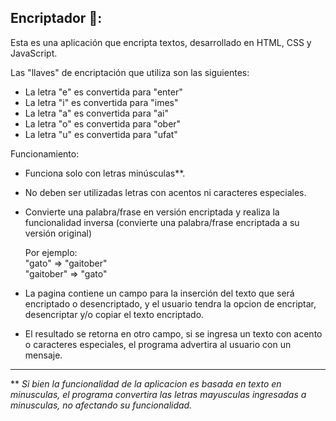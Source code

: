 ## Encriptador 🧠:

Esta es una aplicación que encripta textos, desarrollado en HTML, CSS y JavaScript.

Las "llaves" de encriptación que utiliza son las siguientes:

* La letra "e" es convertida para "enter"
* La letra "i" es convertida para "imes"
* La letra "a" es convertida para "ai"
* La letra "o" es convertida para "ober"
* La letra "u" es convertida para "ufat"

Funcionamiento:

* Funciona solo con letras minúsculas**.
* No deben ser utilizadas letras con acentos ni caracteres especiales.
* Convierte una palabra/frase en versión encriptada y realiza la funcionalidad inversa (convierte una palabra/frase encriptada a su versión original)

    Por ejemplo:    
     "gato" => "gaitober"    
     "gaitober" => "gato"

* La pagina contiene un campo para la inserción del texto que será encriptado o desencriptado, y el usuario tendra la opcion de encriptar, desencriptar y/o copiar el texto encriptado.
* El resultado se retorna en otro campo, si se ingresa un texto con acento o caracteres especiales, el programa advertira al usuario con un mensaje.
---

** _Si bien la funcionalidad de la aplicacion es basada en texto en minusculas, el programa convertira las letras mayusculas ingresadas a minusculas, no afectando su funcionalidad._











